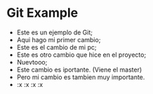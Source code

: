 # Git Example

- Este es un ejemplo de Git;
- Aqui hago mi primer cambio;
- Este es el cambio de mi pc;
- Este es otro cambio que hice en el proyecto;
- Nuevtooo;
- Este cambio es iportante. (Viene el master)
- Pero mi cambio es tambien muy importante.
- :x :x :x :x
